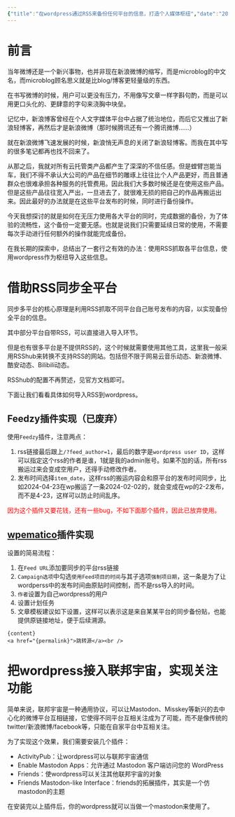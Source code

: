 ```yaml
---
{"title":"在wordpress通过RSS来备份任何平台的信息，打造个人媒体枢纽","date":"2024-04-24","lastmod":"2024-12-16","creation date":"2024-04-24 19:19","modification date":"星期一 2024 十二月16日 12:37:57","tags":["网站建设","wordpress","microblog"],"categories":null,"alases":null,"dg-publish":true,"dg-path":"自托管折腾/在wordpress通过RSS来备份任何平台的信息，打造个人媒体枢纽.md","permalink":"/自托管折腾/在wordpress通过RSS来备份任何平台的信息，打造个人媒体枢纽/","dgPassFrontmatter":true,"noteIcon":""}
---
```



# 前言

当年微博还是一个新兴事物，也并非现在新浪微博的缩写，而是microblog的中文名，而microblog顾名思义就是比blog/博客更轻量级的东西。


在书写微博的时候，用户可以更没有压力，不用像写文章一样字斟句酌，而是可以用更口头化的、更肆意的字句来浇胸中块垒。


记忆中，新浪博客曾经在个人文字媒体平台中占据了统治地位，而后它又推出了新浪轻博客，再然后才是新浪微博（那时候腾讯还有一个腾讯微博……）


就在新浪微博飞速发展的时候，新浪悄无声息的关闭了新浪轻博客。而我在其中写的很多笔记都再也找不回来了。


从那之后，我就对所有云托管类产品都产生了深深的不信任感。但是螳臂岂能当车，我们不得不承认大公司的产品在细节的雕琢上往往比个人产品更好，而且普通群众也很难承担各种服务的托管费用。因此我们大多数时候还是在使用这些产品。但是这些产品往往宽入严出，一旦进去了，就很难无损的把自己的作品再搬运出来。因此最好的办法就是在这些平台发布的时候，同时进行备份操作。


今天我想探讨的就是如何在无压力使用各大平台的同时，完成数据的备份，为了体验的流畅性，这个备份一定要无感。也就是说我们只需要延续日常的使用，不需要每次手动进行任何额外的操作就能完成备份。


在我长期的探索中，总结出了一套行之有效的办法：使用RSS抓取各平台信息，使用wordpress作为枢纽导入这些信息。

# 借助RSS同步全平台

同步多平台的核心原理是利用RSS抓取不同平台自己账号发布的内容，以实现备份全平台的信息。

其中部分平台自带RSS，可以直接进入导入环节。

但是也有很多平台是不提供RSS的，这个时候就需要使用其他工具，这里我一般采用RSShub来转换不支持RSS的网站。包括但不限于网易云音乐动态、新浪微博、酷安动态、Bilibili动态。

RSShub的配置不再赘述，见官方文档即可。

下面让我们看看具体如何导入RSS到wordpress。

## Feedzy插件实现（已废弃）

使用`Feedzy`插件，注意两点：
1. rss链接最后跟上`/?feed_author=1`，最后的数字是`wordpress user ID`，这样可以指定这个rss的作者是谁，1就是我的admin账号。如果不加的话，所有rss搬运过来会变成空用户，还得手动修改作者。
2. 发布时间选择`item_date`，这样rss的搬运内容会和原平台的发布时间同步，比如2024-04-23在wp搬运了一条2024-02-02的，就会变成在wp的2-2发布，而不是4-23，这样可以防止时间乱序。

<font color="#ff0000">因为这个插件又要花钱，还有一些bug，不如下面那个插件，因此已放弃使用。</font>

## [wpematico](https://github.com/etruel/wpematico)插件实现

设置的简易流程：
1. 在`Feed URL`添加要同步的平台rss链接
2. `Campaign选项`中勾选`使用Feed项目的时间`与其子选项`强制项日期`，这一条是为了让wordperss中的发布时间由原贴时间控制，而不是rss导入的时间。
3. `作者`设置为自己wordpress的用户
4. 设置计划任务
5. 文章模板建议如下设置，这样可以表示这是来自某某平台的同步备份贴，也能提供原链接地址，便于后续溯源。

```
{content}
<a href="{permalink}">跳转源</a><br />
```


# 把wordpress接入联邦宇宙，实现关注功能

简单来说，联邦宇宙是一种通用协议，可以让Mastodon、Misskey等新兴的去中心化的微博平台互相链接，它使得不同平台互相关注成为了可能，而不是像传统的twitter/新浪微博/facebook等，只能在自家平台中互相关注。

为了实现这个效果，我们需要安装几个插件：

- ActivityPub：让wordpress可以与联邦宇宙通信
- Enable Mastodon Apps：允许通过 Mastodon 客户端访问您的 WordPress
- Friends：使wordpress可以关注其他联邦宇宙的对象
- Friends Mastodon-like Interface：friends的拓展插件，其实是一个仿mastodon的主题

在安装完以上插件后，你的wordpress就可以当做一个mastodon来使用了。
